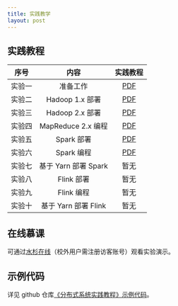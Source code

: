 ```yaml
---
title: 实践教学
layout: post
---
```


## 实践教程

|  序号  |         内容         |                           实践教程                           |
| :----: | :------------------: | :----------------------------------------------------------: |
| 实验一 |       准备工作       | [PDF](https://github.com/dasebigdata/dasebigdata.github.io/raw/master/assets/source/lab1.pdf) |
| 实验二 |   Hadoop 1.x 部署    | [PDF](https://github.com/dasebigdata/dasebigdata.github.io/raw/master/assets/source/lab2.pdf) |
| 实验三 |   Hadoop 2.x 部署    | [PDF](https://github.com/dasebigdata/dasebigdata.github.io/raw/master/assets/source/lab3.pdf) |
| 实验四 |  MapReduce 2.x 编程  | [PDF](https://github.com/dasebigdata/dasebigdata.github.io/raw/master/assets/source/lab4.pdf) |
| 实验五 |      Spark 部署      | [PDF](https://github.com/dasebigdata/dasebigdata.github.io/raw/master/assets/source/lab5.pdf) |
| 实验六 |      Spark 编程      | [PDF](https://github.com/dasebigdata/dasebigdata.github.io/raw/master/assets/source/lab6.pdf) |
| 实验七 | 基于 Yarn 部署 Spark |                             暂无                             |
| 实验八 |      Flink 部署      |                             暂无                             |
| 实验九 |      Flink 编程      |                             暂无                             |
| 实验十 | 基于 Yarn 部署 Flink |                             暂无                             |

## 在线慕课

可通过[水杉在线](https://www.shuishan.net.cn/education/course/1440496025543553025)（校外用户需注册访客账号）观看实验演示。

## 示例代码

详见 github 仓库[《分布式系统实践教程》示例代码](https://github.com/dasebigdata-ecnu/DistributedComputingSystems_LabCourse_Example)。

